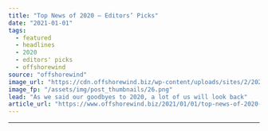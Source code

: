 ```yaml
---
title: "Top News of 2020 – Editors’ Picks"
date: "2021-01-01"
tags: 
  - featured
  - headlines
  - 2020
  - editors' picks
  - offshorewind
source: "offshorewind"
image_url: "https://cdn.offshorewind.biz/wp-content/uploads/sites/2/2021/01/01115003/Editors-Picks-2020.png"
image_fp: "/assets/img/post_thumbnails/26.png"
lead: "As we said our goodbyes to 2020, a lot of us will look back"
article_url: "https://www.offshorewind.biz/2021/01/01/top-news-of-2020-editors-picks/"
---
```


---
